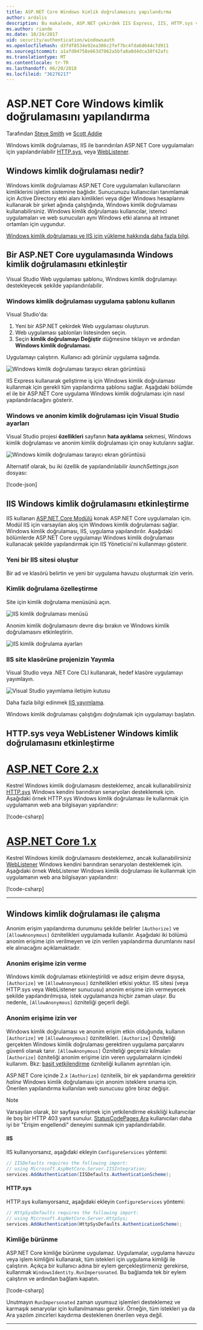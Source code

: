 ```yaml
---
title: ASP.NET Core Windows kimlik doğrulamasını yapılandırma
author: ardalis
description: Bu makalede, ASP.NET çekirdek IIS Express, IIS, HTTP.sys ve WebListener kullanarak, Windows kimlik doğrulamasını yapılandırmak açıklar.
ms.author: riande
ms.date: 10/24/2017
uid: security/authentication/windowsauth
ms.openlocfilehash: d3fdf8534e92ea306c2fef7bc4fda6d644c7d911
ms.sourcegitcommit: a1afd04758e663d7062a5bfa8a0d4dca38f42afc
ms.translationtype: MT
ms.contentlocale: tr-TR
ms.lasthandoff: 06/20/2018
ms.locfileid: "36276217"
---
```

# <a name="configure-windows-authentication-in-aspnet-core"></a>ASP.NET Core Windows kimlik doğrulamasını yapılandırma

Tarafından [Steve Smith](https://ardalis.com) ve [Scott Addie](https://twitter.com/Scott_Addie)

Windows kimlik doğrulaması, IIS ile barındırılan ASP.NET Core uygulamaları için yapılandırılabilir [HTTP.sys](xref:fundamentals/servers/httpsys), veya [WebListener](xref:fundamentals/servers/weblistener).

## <a name="what-is-windows-authentication"></a>Windows kimlik doğrulaması nedir?

Windows kimlik doğrulaması ASP.NET Core uygulamaları kullanıcıların kimliklerini işletim sistemine bağlıdır. Sunucunuzu kullanıcıları tanımlamak için Active Directory etki alanı kimlikleri veya diğer Windows hesaplarını kullanarak bir şirket ağında çalıştığında, Windows kimlik doğrulaması kullanabilirsiniz. Windows kimlik doğrulaması kullanıcılar, istemci uygulamaları ve web sunucuları aynı Windows etki alanına ait intranet ortamları için uygundur.

[Windows kimlik doğrulaması ve IIS için yükleme hakkında daha fazla bilgi](/iis/configuration/system.webServer/security/authentication/windowsAuthentication/).

## <a name="enable-windows-authentication-in-an-aspnet-core-app"></a>Bir ASP.NET Core uygulamasında Windows kimlik doğrulamasını etkinleştir

Visual Studio Web uygulaması şablonu, Windows kimlik doğrulamayı destekleyecek şekilde yapılandırılabilir.

### <a name="use-the-windows-authentication-app-template"></a>Windows kimlik doğrulaması uygulama şablonu kullanın

Visual Studio'da:
1. Yeni bir ASP.NET çekirdek Web uygulaması oluşturun. 
1. Web uygulaması şablonları listesinden seçin.
1. Seçin **kimlik doğrulamayı Değiştir** düğmesine tıklayın ve ardından **Windows kimlik doğrulaması**. 

Uygulamayı çalıştırın. Kullanıcı adı görünür uygulama sağında.

![Windows kimlik doğrulaması tarayıcı ekran görüntüsü](windowsauth/_static/browser-screenshot.png)

IIS Express kullanarak geliştirme iş için Windows kimlik doğrulaması kullanmak için gerekli tüm yapılandırma şablonu sağlar. Aşağıdaki bölümde el ile bir ASP.NET Core uygulama Windows kimlik doğrulaması için nasıl yapılandırılacağını gösterir.

### <a name="visual-studio-settings-for-windows-and-anonymous-authentication"></a>Windows ve anonim kimlik doğrulaması için Visual Studio ayarları

Visual Studio projesi **özellikleri** sayfanın **hata ayıklama** sekmesi, Windows kimlik doğrulaması ve anonim kimlik doğrulaması için onay kutularını sağlar.

![Windows kimlik doğrulaması tarayıcı ekran görüntüsü](windowsauth/_static/vs-auth-property-menu.png)

Alternatif olarak, bu iki özellik de yapılandırılabilir *launchSettings.json* dosyası:

[!code-json[](windowsauth/sample/launchSettings.json?highlight=3-4)]

## <a name="enable-windows-authentication-with-iis"></a>IIS Windows kimlik doğrulamasını etkinleştirme

IIS kullanan [ASP.NET Core Modülü](xref:fundamentals/servers/aspnet-core-module) konak ASP.NET Core uygulamaları için. Modül IIS için varsayılan akış için Windows kimlik doğrulaması sağlar. Windows kimlik doğrulaması, IIS, uygulama yapılandırılır. Aşağıdaki bölümlerde ASP.NET Core uygulamayı Windows kimlik doğrulaması kullanacak şekilde yapılandırmak için IIS Yöneticisi'ni kullanmayı gösterir.

### <a name="create-a-new-iis-site"></a>Yeni bir IIS sitesi oluştur

Bir ad ve klasörü belirtin ve yeni bir uygulama havuzu oluşturmak izin verin.

### <a name="customize-authentication"></a>Kimlik doğrulama özelleştirme

Site için kimlik doğrulama menüsünü açın.

![IIS kimlik doğrulaması menüsü](windowsauth/_static/iis-authentication-menu.png)

Anonim kimlik doğrulamasını devre dışı bırakın ve Windows kimlik doğrulamasını etkinleştirin.

![IIS kimlik doğrulama ayarları](windowsauth/_static/iis-auth-settings.png)

### <a name="publish-your-project-to-the-iis-site-folder"></a>IIS site klasörüne projenizin Yayımla

Visual Studio veya .NET Core CLI kullanarak, hedef klasöre uygulamayı yayımlayın.

![Visual Studio yayımlama iletişim kutusu](windowsauth/_static/vs-publish-app.png)

Daha fazla bilgi edinmek [IIS yayımlama](xref:host-and-deploy/iis/index).

Windows kimlik doğrulaması çalıştığını doğrulamak için uygulamayı başlatın.

## <a name="enable-windows-authentication-with-httpsys-or-weblistener"></a>HTTP.sys veya WebListener Windows kimlik doğrulamasını etkinleştirme

# <a name="aspnet-core-2xtabaspnetcore2x"></a>[ASP.NET Core 2.x](#tab/aspnetcore2x/)

Kestrel Windows kimlik doğrulamasını desteklemez, ancak kullanabilirsiniz [HTTP.sys](xref:fundamentals/servers/httpsys) Windows kendini barındıran senaryoları desteklemek için. Aşağıdaki örnek HTTP.sys Windows kimlik doğrulaması ile kullanmak için uygulamanın web ana bilgisayarı yapılandırır:

[!code-csharp[](windowsauth/sample/Program2x.cs?highlight=9-14)]

# <a name="aspnet-core-1xtabaspnetcore1x"></a>[ASP.NET Core 1.x](#tab/aspnetcore1x/)

Kestrel Windows kimlik doğrulamasını desteklemez, ancak kullanabilirsiniz [WebListener](xref:fundamentals/servers/weblistener) Windows kendini barındıran senaryoları desteklemek için. Aşağıdaki örnek WebListener Windows kimlik doğrulaması ile kullanmak için uygulamanın web ana bilgisayarı yapılandırır:

[!code-csharp[](windowsauth/sample/Program1x.cs?highlight=6-11)]

---

## <a name="work-with-windows-authentication"></a>Windows kimlik doğrulaması ile çalışma

Anonim erişim yapılandırma durumunu şekilde belirler `[Authorize]` ve `[AllowAnonymous]` öznitelikleri uygulamada kullanılır. Aşağıdaki iki bölümü anonim erişime izin verilmeyen ve izin verilen yapılandırma durumlarını nasıl ele alınacağını açıklamaktadır.

### <a name="disallow-anonymous-access"></a>Anonim erişime izin verme

Windows kimlik doğrulaması etkinleştirildi ve adsız erişim devre dışıysa, `[Authorize]` ve `[AllowAnonymous]` öznitelikleri etkisi yoktur. IIS sitesi (veya HTTP.sys veya WebListener sunucusu) anonim erişime izin vermeyecek şekilde yapılandırılmışsa, istek uygulamanıza hiçbir zaman ulaşır. Bu nedenle, `[AllowAnonymous]` özniteliği geçerli değil.

### <a name="allow-anonymous-access"></a>Anonim erişime izin ver

Windows kimlik doğrulaması ve anonim erişim etkin olduğunda, kullanın `[Authorize]` ve `[AllowAnonymous]` öznitelikleri. `[Authorize]` Özniteliği gerçekten Windows kimlik doğrulaması gerektiren uygulama parçalarını güvenli olanak tanır. `[AllowAnonymous]` Özniteliği geçersiz kılmaları `[Authorize]` özniteliği anonim erişime izin veren uygulamaların içindeki kullanım. Bkz: [basit yetkilendirme](xref:security/authorization/simple) özniteliği kullanım ayrıntıları için.

ASP.NET Core içinde 2.x `[Authorize]` öznitelik, bir ek yapılandırma gerektirir *haline* Windows kimlik doğrulaması için anonim isteklere sınama için. Önerilen yapılandırma kullanılan web sunucusu göre biraz değişir.

> [!NOTE]
> Varsayılan olarak, bir sayfaya erişmek için yetkilendirme eksikliği kullanıcılar ile boş bir HTTP 403 yanıt sunulur. [StatusCodePages Ara](xref:fundamentals/error-handling#configuring-status-code-pages) kullanıcıları daha iyi bir "Erişim engellendi" deneyimi sunmak için yapılandırılabilir.

#### <a name="iis"></a>IIS

IIS kullanıyorsanız, aşağıdaki ekleyin `ConfigureServices` yöntemi: 

```csharp
// IISDefaults requires the following import:
// using Microsoft.AspNetCore.Server.IISIntegration;
services.AddAuthentication(IISDefaults.AuthenticationScheme);
```

#### <a name="httpsys"></a>HTTP.sys

HTTP.sys kullanıyorsanız, aşağıdaki ekleyin `ConfigureServices` yöntemi:

```csharp
// HttpSysDefaults requires the following import:
// using Microsoft.AspNetCore.Server.HttpSys;
services.AddAuthentication(HttpSysDefaults.AuthenticationScheme);
```

### <a name="impersonation"></a>Kimliğe bürünme

ASP.NET Core kimliğe bürünme uygulamaz. Uygulamalar, uygulama havuzu veya işlem kimliğini kullanarak, tüm istekleri için uygulama kimliği ile çalıştırın. Açıkça bir kullanıcı adına bir eylem gerçekleştirmeniz gerekirse, kullanmak `WindowsIdentity.RunImpersonated`. Bu bağlamda tek bir eylem çalıştırın ve ardından bağlam kapatın.

[!code-csharp[](windowsauth/sample/Startup.cs?name=snippet_Impersonate&highlight=10-18)]

Unutmayın `RunImpersonated` zaman uyumsuz işlemleri desteklemez ve karmaşık senaryolar için kullanılmaması gerekir. Örneğin, tüm istekleri ya da Ara yazılım zincirleri kaydırma desteklenen önerilen veya değil.

---

